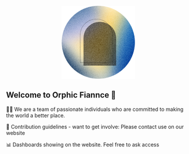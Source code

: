 <p align="center">
    <img src="https://raw.githubusercontent.com/orphic-finance/.github/main/profile/public/pics/34-round.png" width="200" alt="profile pic">
</p>

## Welcome to Orphic Fiannce 🧙

🙋‍♀️ We are a team of passionate individuals who are committed to making the world a better place.

🌈 Contribution guidelines - want to get involve: Please contact use on our website

📊 Dashboards showing on the website. Feel free to ask access


